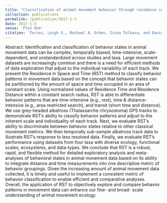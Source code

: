 ```yaml
---
title: "Classification of animal movement behavior through residence in space and time"
collection: publications
permalink: /publication/2017-1-3
date: 2017-1-3
venue: 'PloS One'
citation: 'Torres, Leigh G., Rachael A. Orben, Irina Tolkova, and David R. Thompson. &quot;Classification of animal movement behavior through residence in space and time.&quot; <i>PloS one 12</i>, no. 1 (2017): e0168513..'
---
```

     

Abstract: Identification and classification of behavior states in animal movement data can be complex, temporally biased, time-intensive, scale-dependent, and unstandardized across studies and taxa. Large movement datasets are increasingly common and there is a need for efficient methods of data exploration that adjust to the individual variability of each track. We present the Residence in Space and Time (RST) method to classify behavior patterns in movement data based on the concept that behavior states can be partitioned by the amount of space and time occupied in an area of constant scale. Using normalized values of Residence Time and Residence Distance within a constant search radius, RST is able to differentiate behavior patterns that are time-intensive (e.g., rest), time & distance-intensive (e.g., area restricted search), and transit (short time and distance). We use grey-headed albatross (Thalassarche chrysostoma) GPS tracks to demonstrate RST’s ability to classify behavior patterns and adjust to the inherent scale and individuality of each track. Next, we evaluate RST’s ability to discriminate between behavior states relative to other classical movement metrics. We then temporally sub-sample albatross track data to illustrate RST’s response to less resolved data. Finally, we evaluate RST’s performance using datasets from four taxa with diverse ecology, functional scales, ecosystems, and data-types. We conclude that RST is a robust, rapid, and flexible method for detailed exploratory analysis and meta-analyses of behavioral states in animal movement data based on its ability to integrate distance and time measurements into one descriptive metric of behavior groupings. Given the increasing amount of animal movement data collected, it is timely and useful to implement a consistent metric of behavior classification to enable efficient and comparative analyses. Overall, the application of RST to objectively explore and compare behavior patterns in movement data can enhance our fine- and broad- scale understanding of animal movement ecology.
